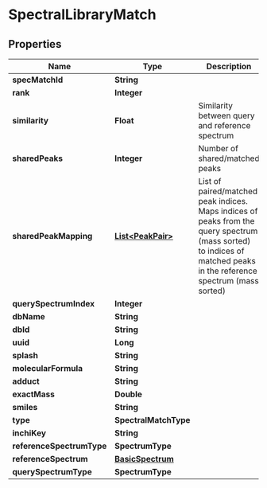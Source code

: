 

# SpectralLibraryMatch


## Properties

| Name | Type | Description | Notes |
|------------ | ------------- | ------------- | -------------|
|**specMatchId** | **String** |  |  [optional] |
|**rank** | **Integer** |  |  [optional] |
|**similarity** | **Float** | Similarity between query and reference spectrum |  |
|**sharedPeaks** | **Integer** | Number of shared/matched peaks |  [optional] |
|**sharedPeakMapping** | [**List&lt;PeakPair&gt;**](PeakPair.md) | List of paired/matched peak indices.   Maps indices of peaks from the query spectrum (mass sorted)  to indices of matched peaks in the reference spectrum (mass sorted) |  [optional] |
|**querySpectrumIndex** | **Integer** |  |  |
|**dbName** | **String** |  |  [optional] |
|**dbId** | **String** |  |  [optional] |
|**uuid** | **Long** |  |  |
|**splash** | **String** |  |  [optional] |
|**molecularFormula** | **String** |  |  [optional] |
|**adduct** | **String** |  |  [optional] |
|**exactMass** | **Double** |  |  [optional] |
|**smiles** | **String** |  |  [optional] |
|**type** | **SpectralMatchType** |  |  [optional] |
|**inchiKey** | **String** |  |  |
|**referenceSpectrumType** | **SpectrumType** |  |  [optional] |
|**referenceSpectrum** | [**BasicSpectrum**](BasicSpectrum.md) |  |  [optional] |
|**querySpectrumType** | **SpectrumType** |  |  [optional] |



